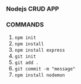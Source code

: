 ### Nodejs CRUD APP

### COMMANDS

1. `npm init`
2. `npm install`
3. `npm install express`
4. `git init`
5. `git add .`
6. `git commit -m "message"`
7. `npm install nodemon`
